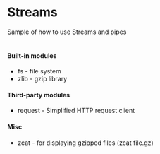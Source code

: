 <h1>Streams</h1>

<p>
Sample of how to use Streams and pipes
<br><br>

<h4>Built-in modules</h4>
<ul>
<li>fs - file system</li>
<li>zlib - gzip library</li>
</ul>
<h4>Third-party modules</h4>
<ul>
<li>request - Simplified HTTP request client</li>
</ul>
<h4>Misc</h4>
<ul>
<li>zcat - for displaying gzipped files (zcat file.gz)</li>
</ul>

</p>
